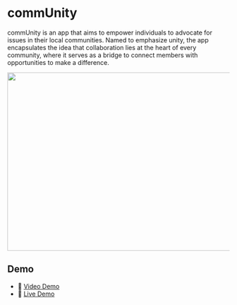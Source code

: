 # commUnity

commUnity is an app that aims to empower individuals to advocate for issues in their local communities. Named to emphasize unity, the app encapsulates the idea that collaboration lies at the heart of every community, where it serves as a bridge to connect members with opportunities to make a difference.

<img src="https://i.imgur.com/tlciATP.png" width="774" height="404">

## Demo
- 🎥 [Video Demo](https://youtu.be/x1D78aGB9hg)
- 📱 [Live Demo](https://appetize.io/app/rqy3gx4mr5z25h2cjtyo5ok4ou?device=iphone14pro&osVersion=17.0)
